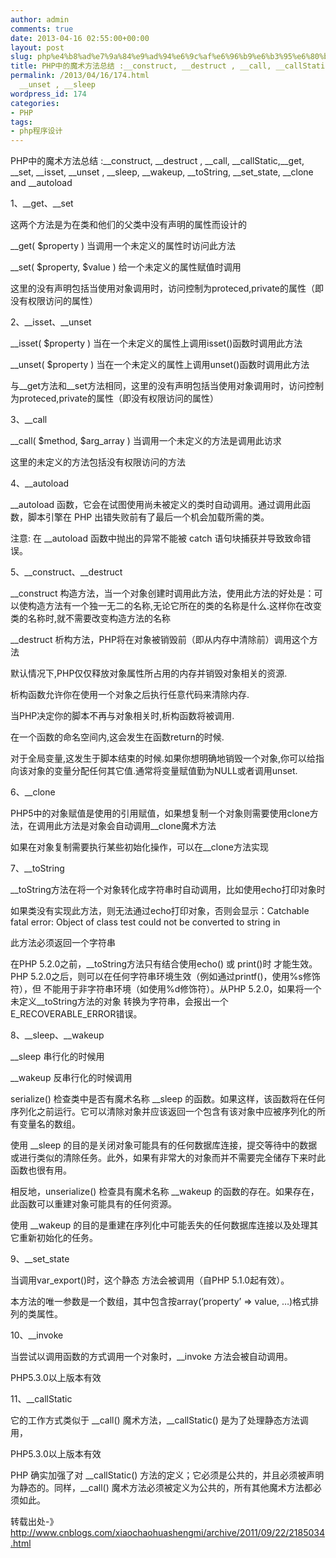 ```yaml
---
author: admin
comments: true
date: 2013-04-16 02:55:00+00:00
layout: post
slug: php%e4%b8%ad%e7%9a%84%e9%ad%94%e6%9c%af%e6%96%b9%e6%b3%95%e6%80%bb%e7%bb%93-__construct-__destruct-__call-__callstatic__get-__set-__isset-__unset-__sle
title: PHP中的魔术方法总结 :__construct, __destruct , __call, __callStatic,__get, __set, __isset,
permalink: /2013/04/16/174.html
  __unset , __sleep
wordpress_id: 174
categories:
- PHP
tags:
- php程序设计
---
```





PHP中的魔术方法总结 :__construct, __destruct , __call, __callStatic,__get, __set, __isset, __unset , __sleep, __wakeup,
 __toString, __set_state, __clone and __autoload








1、__get、__set  

这两个方法是为在类和他们的父类中没有声明的属性而设计的  

__get( $property ) 当调用一个未定义的属性时访问此方法  

__set( $property, $value ) 给一个未定义的属性赋值时调用  

这里的没有声明包括当使用对象调用时，访问控制为proteced,private的属性（即没有权限访问的属性）  

  

2、__isset、__unset  

__isset( $property ) 当在一个未定义的属性上调用isset()函数时调用此方法  

__unset( $property ) 当在一个未定义的属性上调用unset()函数时调用此方法  

与__get方法和__set方法相同，这里的没有声明包括当使用对象调用时，访问控制为proteced,private的属性（即没有权限访问的属性）  

3、__call  

__call( $method, $arg_array ) 当调用一个未定义的方法是调用此访求  

这里的未定义的方法包括没有权限访问的方法





4、__autoload  

__autoload 函数，它会在试图使用尚未被定义的类时自动调用。通过调用此函数，脚本引擎在 PHP 出错失败前有了最后一个机会加载所需的类。  

注意: 在 __autoload 函数中抛出的异常不能被 catch 语句块捕获并导致致命错误。





5、__construct、__destruct  

__construct 构造方法，当一个对象创建时调用此方法，使用此方法的好处是：可以使构造方法有一个独一无二的名称,无论它所在的类的名称是什么.这样你在改变类的名称时,就不需要改变构造方法的名称  

__destruct 析构方法，PHP将在对象被销毁前（即从内存中清除前）调用这个方法  

默认情况下,PHP仅仅释放对象属性所占用的内存并销毁对象相关的资源.  

析构函数允许你在使用一个对象之后执行任意代码来清除内存.  

当PHP决定你的脚本不再与对象相关时,析构函数将被调用.  

在一个函数的命名空间内,这会发生在函数return的时候.  

对于全局变量,这发生于脚本结束的时候.如果你想明确地销毁一个对象,你可以给指向该对象的变量分配任何其它值.通常将变量赋值勤为NULL或者调用unset.  

  

6、__clone  

PHP5中的对象赋值是使用的引用赋值，如果想复制一个对象则需要使用clone方法，在调用此方法是对象会自动调用__clone魔术方法  

如果在对象复制需要执行某些初始化操作，可以在__clone方法实现  

  

7、__toString   

__toString方法在将一个对象转化成字符串时自动调用，比如使用echo打印对象时  

如果类没有实现此方法，则无法通过echo打印对象，否则会显示：Catchable fatal error: Object of class test could not be converted to string in  

此方法必须返回一个字符串





在PHP 5.2.0之前，__toString方法只有结合使用echo() 或 print()时 才能生效。PHP 5.2.0之后，则可以在任何字符串环境生效（例如通过printf()，使用%s修饰符），但 不能用于非字符串环境（如使用%d修饰符）。从PHP 5.2.0，如果将一个未定义__toString方法的对象 转换为字符串，会报出一个E_RECOVERABLE_ERROR错误。  

  

8、__sleep、__wakeup  

__sleep 串行化的时候用  

__wakeup 反串行化的时候调用  

serialize() 检查类中是否有魔术名称 __sleep 的函数。如果这样，该函数将在任何序列化之前运行。它可以清除对象并应该返回一个包含有该对象中应被序列化的所有变量名的数组。  

使用 __sleep 的目的是关闭对象可能具有的任何数据库连接，提交等待中的数据或进行类似的清除任务。此外，如果有非常大的对象而并不需要完全储存下来时此函数也很有用。  

相反地，unserialize() 检查具有魔术名称 __wakeup 的函数的存在。如果存在，此函数可以重建对象可能具有的任何资源。  

使用 __wakeup 的目的是重建在序列化中可能丢失的任何数据库连接以及处理其它重新初始化的任务。  

  

9、__set_state  

当调用var_export()时，这个静态 方法会被调用（自PHP 5.1.0起有效）。  

本方法的唯一参数是一个数组，其中包含按array(’property’ => value, …)格式排列的类属性。  

  

10、__invoke  

当尝试以调用函数的方式调用一个对象时，__invoke 方法会被自动调用。  

PHP5.3.0以上版本有效  

11、__callStatic  

它的工作方式类似于 __call() 魔术方法，__callStatic() 是为了处理静态方法调用，  

PHP5.3.0以上版本有效  

PHP 确实加强了对 __callStatic() 方法的定义；它必须是公共的，并且必须被声明为静态的。同样，__call() 魔术方法必须被定义为公共的，所有其他魔术方法都必须如此。





转载出处-》http://www.cnblogs.com/xiaochaohuashengmi/archive/2011/09/22/2185034.html


  


